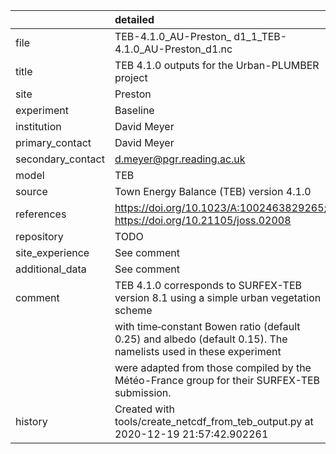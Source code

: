 |                   | detailed                                                                                                          |
|:------------------|:------------------------------------------------------------------------------------------------------------------|
| file              | TEB-4.1.0_AU-Preston_ d1_1_TEB-4.1.0_AU-Preston_d1.nc                                                             |
| title             | TEB 4.1.0 outputs for the Urban-PLUMBER project                                                                   |
| site              | Preston                                                                                                           |
| experiment        | Baseline                                                                                                          |
| institution       | David Meyer                                                                                                       |
| primary_contact   | David Meyer                                                                                                       |
| secondary_contact | d.meyer@pgr.reading.ac.uk                                                                                         |
| model             | TEB                                                                                                               |
| source            | Town Energy Balance (TEB) version 4.1.0                                                                           |
| references        | https://doi.org/10.1023/A:1002463829265; https://doi.org/10.21105/joss.02008                                      |
| repository        | TODO                                                                                                              |
| site_experience   | See comment                                                                                                       |
| additional_data   | See comment                                                                                                       |
| comment           | TEB 4.1.0 corresponds to SURFEX-TEB version 8.1 using a simple urban vegetation scheme                            |
|                   | with time‐constant Bowen ratio (default 0.25) and albedo (default 0.15). The namelists used in these experiment   |
|                   | were adapted from those compiled by the Météo-France group for their SURFEX-TEB submission.                       |
| history           | Created with tools/create_netcdf_from_teb_output.py at 2020-12-19 21:57:42.902261                                 |
